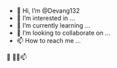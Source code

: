 - 👋 Hi, I’m @Devang132
- 👀 I’m interested in ...
- 🌱 I’m currently learning ...
- 💞️ I’m looking to collaborate on ...
- 📫 How to reach me ...

<!---
Devang132/Devang132 is a ✨ special ✨ repository because its `README.md` (this file) appears on your GitHub profile.
You can click the Preview link to take a look at your changes.
---> 👋 👀🌱📫
